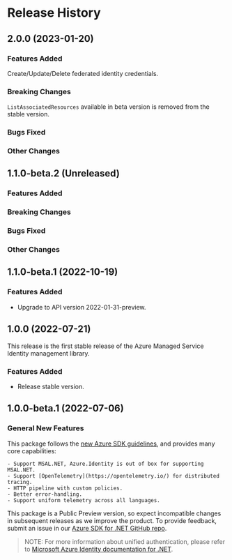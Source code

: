 # Release History

## 2.0.0 (2023-01-20)

### Features Added
Create/Update/Delete federated identity credentials.

### Breaking Changes
`ListAssociatedResources` available in beta version is removed from the stable version.

### Bugs Fixed

### Other Changes

## 1.1.0-beta.2 (Unreleased)

### Features Added

### Breaking Changes

### Bugs Fixed

### Other Changes

## 1.1.0-beta.1 (2022-10-19)

### Features Added

- Upgrade to API version 2022-01-31-preview.

## 1.0.0 (2022-07-21)

This release is the first stable release of the Azure Managed Service Identity management library.

### Features Added

- Release stable version.

## 1.0.0-beta.1 (2022-07-06)

### General New Features

This package follows the [new Azure SDK guidelines](https://azure.github.io/azure-sdk/general_introduction.html), and provides many core capabilities:

    - Support MSAL.NET, Azure.Identity is out of box for supporting MSAL.NET.
    - Support [OpenTelemetry](https://opentelemetry.io/) for distributed tracing.
    - HTTP pipeline with custom policies.
    - Better error-handling.
    - Support uniform telemetry across all languages.

This package is a Public Preview version, so expect incompatible changes in subsequent releases as we improve the product. To provide feedback, submit an issue in our [Azure SDK for .NET GitHub repo](https://github.com/Azure/azure-sdk-for-net/issues).

> NOTE: For more information about unified authentication, please refer to [Microsoft Azure Identity documentation for .NET](https://docs.microsoft.com//dotnet/api/overview/azure/identity-readme?view=azure-dotnet).
